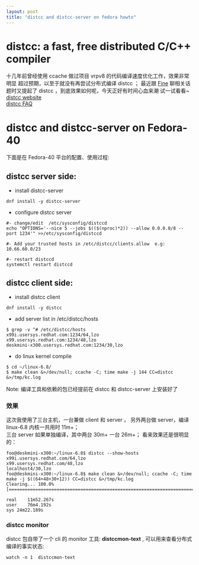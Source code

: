 ```yaml
---
layout: post
title: "distcc and distcc-server on fedora howto"
---
```


# distcc: a fast, free distributed C/C++ compiler 
十几年前曾经使用 ccache 做过项目 vrpv8 的代码编译速度优化工作，效果非常明显 超过预期，以至于就没有再尝试分布式编译 distcc ；
最近跟 [Fine](https://finefan.github.io) 聊相关话题时又提起了 distcc ，到底效果如何呢，今天正好有时间心血来潮 试一试看看~  
[distcc website](https://www.distcc.org)  
[distcc FAQ](https://www.distcc.org/faq.html)

# distcc and distcc-server on Fedora-40
下面是在 Fedora-40 平台的配置、使用过程:  

## distcc server side:
- install distcc-server
```
dnf install -y distcc-server
```
- configure distcc server
```
#- change/edit  /etc/sysconfig/distccd
echo "OPTIONS='--nice 5 --jobs $(($(nproc)*2)) --allow 0.0.0.0/8 --port 1234'" >>/etc/sysconfig/distccd

#- Add your trusted hosts in /etc/distcc/clients.allow  e.g:
10.66.60.0/23

#- restart distccd
systemctl restart distccd
```

## distcc client side:
- install distcc client
```
dnf install -y distcc
```
- add server list in /etc/distcc/hosts
```
$ grep -v ^# /etc/distcc/hosts
x99i.usersys.redhat.com:1234/64,lzo
x99.usersys.redhat.com:1234/48,lzo
deskmini-x300.usersys.redhat.com:1234/30,lzo
```
- do linux kernel compile
```
$ cd ~/linux-6.8/
$ make clean &>/dev/null; ccache -C; time make -j 144 CC=distcc  &>/tmp/kc.log
```
Note: 编译工具和依赖的包已经提前在 distcc 和 distcc-server 上安装好了

### 效果
这次我使用了三台主机，一台兼做 client 和 server ， 另外两台做 server，编译 linux-6.8 内核一共用时 11m+；  
三台 server 如果单独编译，其中两台 30m+ 一台 26m+； 看来效果还是很明显的：  
```
foo@deskmini-x300:~/linux-6.8$ distcc --show-hosts
x99i.usersys.redhat.com/64,lzo
x99.usersys.redhat.com/48,lzo
localhost4/30,lzo
foo@deskmini-x300:~/linux-6.8$ make clean &>/dev/null; ccache -C; time make -j $((64+48+30+12)) CC=distcc &>/tmp/kc.log 
Clearing... 100.0% [===================================================================================================]

real	11m52.267s
user	76m4.192s
sys	24m22.189s
```

### distcc monitor
distcc 包自带了一个 cli 的 monitor 工具: **distccmon-text** , 可以用来查看分布式编译的事实状态:
```
watch -n 1  distccmon-text
```
